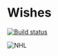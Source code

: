 Wishes
======

[![Build status](https://ci.appveyor.com/api/projects/status/0yxbc7h8nb4rkcqh?svg=true)](https://ci.appveyor.com/project/henkmollema/wishes)


![NHL](http://www.nhl.nl/interface/images/logo2.gif)
